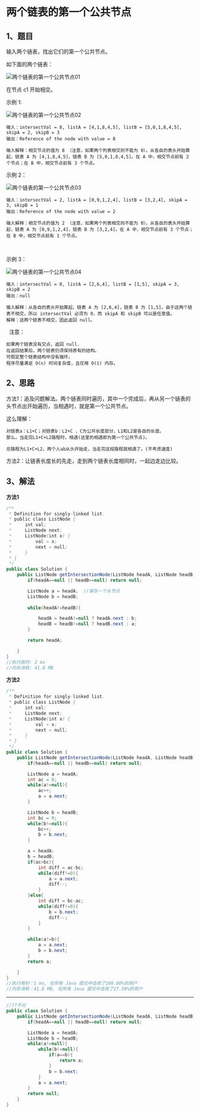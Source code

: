 # 两个链表的第一个公共节点

## 1、题目

输入两个链表，找出它们的第一个公共节点。

如下面的两个链表：

![两个链表的第一个公共节点01](./image/两个链表的第一个公共节点01.png)

在节点 c1 开始相交。

示例 1:

![两个链表的第一个公共节点02](./image/两个链表的第一个公共节点02.png)

	输入：intersectVal = 8, listA = [4,1,8,4,5], listB = [5,0,1,8,4,5], skipA = 2, skipB = 3
	输出：Reference of the node with value = 8

	输入解释：相交节点的值为 8 （注意，如果两个列表相交则不能为 0）。从各自的表头开始算起，链表 A 为 [4,1,8,4,5]，链表 B 为 [5,0,1,8,4,5]。在 A 中，相交节点前有 2 个节点；在 B 中，相交节点前有 3 个节点。

示例 2：

![两个链表的第一个公共节点03](./image/两个链表的第一个公共节点03.png)

	输入：intersectVal = 2, listA = [0,9,1,2,4], listB = [3,2,4], skipA = 3, skipB = 1
	输出：Reference of the node with value = 2
	
	输入解释：相交节点的值为 2 （注意，如果两个列表相交则不能为 0）。从各自的表头开始算起，链表 A 为 [0,9,1,2,4]，链表 B 为 [3,2,4]。在 A 中，相交节点前有 3 个节点；在 B 中，相交节点前有 1 个节点。
 

示例 3：

![两个链表的第一个公共节点04](./image/两个链表的第一个公共节点04.png)

	输入：intersectVal = 0, listA = [2,6,4], listB = [1,5], skipA = 3, skipB = 2
	输出：null
	
	输入解释：从各自的表头开始算起，链表 A 为 [2,6,4]，链表 B 为 [1,5]。由于这两个链表不相交，所以 intersectVal 必须为 0，而 skipA 和 skipB 可以是任意值。
	解释：这两个链表不相交，因此返回 null。
 
注意：

	如果两个链表没有交点，返回 null.
	在返回结果后，两个链表仍须保持原有的结构。
	可假定整个链表结构中没有循环。
	程序尽量满足 O(n) 时间复杂度，且仅用 O(1) 内存。


## 2、思路

方法1：追及问题解法。两个链表同时遍历，其中一个完成后，再从另一个链表的头节点出开始遍历，当相遇时，就是第一个公共节点。

这么理解：

	对链表a：L1+C；对链表b：L2+C ，C为公共长度部分，L1和L2是各自的长度。
	那么，当走完L1+C+L2路程时，相遇(这里的相遇即为第一个公共节点)。

	总路程为L1+C+L2，两个人ab从头开始走，当走完这段路程就相遇了。(不考虑速度)

方法2：让链表长度长的先走，走到两个链表长度相同时，一起边走边比较。

## 3、解法

**方法1**

```java
/**
 * Definition for singly-linked list.
 * public class ListNode {
 *     int val;
 *     ListNode next;
 *     ListNode(int x) {
 *         val = x;
 *         next = null;
 *     }
 * }
 */
public class Solution {
    public ListNode getIntersectionNode(ListNode headA, ListNode headB) {
        if(headA==null || headB==null) return null;

        ListNode a = headA;  //保存一个头节点
        ListNode b = headB;
    
        while(headA!=headB){

            headA = headA!=null ? headA.next : b;
            headB = headB!=null ? headB.next : a;
        }

        return headA;

    }
}
//执行用时: 2 ms
//内存消耗: 41.8 MB
```
**方法2**

```java
/**
 * Definition for singly-linked list.
 * public class ListNode {
 *     int val;
 *     ListNode next;
 *     ListNode(int x) {
 *         val = x;
 *         next = null;
 *     }
 * }
 */
public class Solution {
    public ListNode getIntersectionNode(ListNode headA, ListNode headB) {
        if(headA==null || headB==null) return null;

        ListNode a = headA;    
        int ac = 0;
        while(a!=null){
            ac++;
            a = a.next;
        }

        ListNode b = headB;
        int bc = 0;
        while(b!=null){
            bc++;
            b = b.next;
        }

        a = headA;
        b = headB;
        if(ac>bc){
            int diff = ac-bc;
            while(diff!=0){
                a = a.next;
                diff--;
            }
        }else{
            int diff = bc-ac;
            while(diff!=0){
                b = b.next;
                diff--;
            }
        }

        while(a!=b){
            a = a.next;
            b = b.next;
        }
        return a;

    }
}
//执行用时：1 ms, 在所有 Java 提交中击败了100.00%的用户
//内存消耗：41.8 MB, 在所有 Java 提交中击败了27.50%的用户
```

--------------------------------------------

```java
//??不对
public class Solution {
    public ListNode getIntersectionNode(ListNode headA, ListNode headB) {
        if(headA==null || headB==null) return null;

        ListNode a = headA;
        ListNode b = headB;
        while(a!=null){
            while(b!=null){
                if(a==b){
                    return a;
                }
                b = b.next;
            }
            a = a.next;
        }
        return null;
    }
}
```
